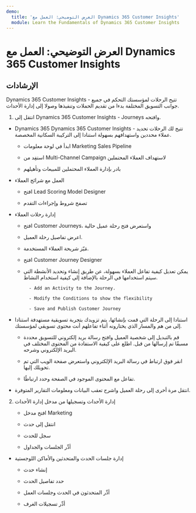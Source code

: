 ```yaml
---
demo:
  title: 'العرض التوضيحي: العمل مع Dynamics 365 Customer Insights'
  module: Learn the Fundamentals of Dynamics 365 Customer Insights
---
```


# العرض التوضيحي: العمل مع Dynamics 365 Customer Insights

## الإرشادات

Dynamics 365 Customer Insights - تتيح الرحلات لمؤسستك التحكم في جميع جوانب التسويق المختلفة بدءا من تقديم الحملات وتنفيذها وصولا إلى إدارة الأحداث. 

1. انتقل إلى Dynamics 365 Customer Insights - Journeys وافتحه.

- Dynamics 365 Dynamics 365 Customer Insights - تتيح لك الرحلات تحديد عملاء محددين واستهدافهم بسهولة استنادا إلى التركيبة السكانية المخصصة. 

    - ابدأ في لوحة معلومات Marketing Sales Pipeline

    - استفِد من Multi-Channel Campaign لاستهداف العملاء المحتملين

    - بادر بإدارة العملاء المحتملين للمبيعات وتأهيلهم

- العمل مع شرائح العملاء

    - افتح Lead Scoring Model Designer

    - تصفح شروط وإجراءات التقدم

- إدارة رحلات العملاء 

    - افتح Customer Journeys، واستعرض فتح رحلة عميل حالية 

    - اعرض تفاصيل رحلة العميل.

    - مَيّز شريحة العملاء المستخدمة. 

    - افتح Customer Journey Designer

    - يمكن تعديل كيفية تفاعل العملاء بسهولة، عن طريق إنشاء وتحديد الأنشطة التي سيتم استخدامها في الرحلة بالإضافة إلى كيفية استخدام النشاط. 

            - Add an Activity to the Journey.

            - Modify the Conditions to show the flexibility

            - Save and Publish Customer Journey

- استنادا إلى الرحلة التي قمت بإنشائها، يتم تزويدك بتجربة تسويقية مستهدفة استنادا إلى من هم والمسار الذي يختارونه أثناء تفاعلهم أنت محتوى تسويقي لمؤسستك. 

    - قم بالتبديل إلى شخصية العميل وافتح رسالة بريد إلكتروني للتسويق محددة مسبقًا تم إرسالها من قبل. اطلع على كيفية الاستفادة من المحتوى المختلف في البريد الإلكتروني وشرحه. 

    - انقر فوق ارتباط في رسالة البريد الإلكتروني واستعرض صفحة الويب التي تم تحويلك إليها. 

    - تفاعل مع المحتوى الموجود في الصفحة وحدد ارتباطًا. 

- انتقل مرة أخرى إلى رحلة العميل واشرح تعقب البيانات ومعلومات التقارير المتوفرة. 

2. إدارة الأحداث وتسجيلها من مدخل إدارة الأحداث

    - افتح مدخل Marketing

    - انتقل إلى حدث

    - سجل للحدث

    - أدِّر الجلسات والجداول

- إدارة جلسات الحدث والمتحدثين والأماكن اللوجستية

    - إنشاء حدث

    - حدد تفاصيل الحدث

    - أدِّر المتحدثون في الحدث وجلسات العمل

    - أدِّر تسجيلات الغرف


